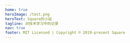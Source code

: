```yaml
---
home: true
heroImage: /test.png
heroText: Square的小站
tagline: 对技术学习中的记录
nav: true
footer: MIT Licensed | Copyright © 2019-present Square
---
```

